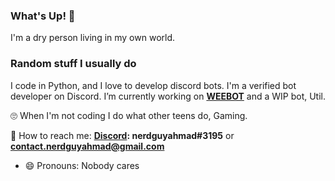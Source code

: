 ### What's Up! 👋

I'm a dry person living in my own world.

### Random stuff I usually do

I code in Python, and I love to develop discord bots. I'm a verified bot developer on Discord. I’m currently working on **[WEEBOT](https://dsc.gg/weebot)** and a WIP bot, Util.

🙄 When I'm not coding I do what other teens do, Gaming.

📧 How to reach me: **[Discord](https://dsc.bio/nga): 
nerdguyahmad#3195** or **contact.nerdguyahmad@gmail.com**

- 😄 Pronouns: Nobody cares
